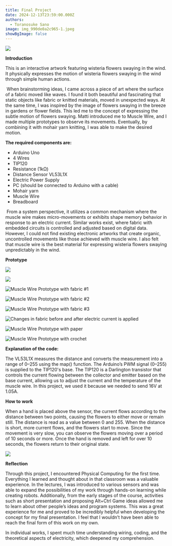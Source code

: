 ```yaml
---
title: Final Project
date: 2024-12-13T23:59:00.000Z
authors:
  - Toranosuke Sano
image: img_990de0a2c965-1.jpeg
showBgImage: false
---
```

![](img_0937.jpg)

**Introduction**

This is an interactive artwork featuring wisteria flowers swaying in the wind. It physically expresses the motion of wisteria flowers swaying in the wind through simple human actions.

 When brainstorming ideas, I came across a piece of art where the surface of a fabric moved like waves. I found it both beautiful and fascinating that static objects like fabric or knitted materials, moved in unexpected ways. At the same time, I was inspired by the image of flowers swaying in the breeze in gardens or flower
fields. This led me to the concept of expressing the subtle motion of flowers swaying. Matti introduced me to Muscle Wire, and I made multiple prototypes to observe its movements. Eventually, by combining it with mohair yarn knitting, I was able to make the desired motion.

**The required components are:**

* Arduino Uno
* 4 Wires
* TIP120
* Resistance (1kΩ)
* Distance Sensor VL53L1X
* Electric Power Supply
* PC (should be connected to Arduino with a cable)
* Mohair yarn
* Muscle Wire
* Breadboard

 From a system perspective, it utilizes a common mechanism where the muscle wire makes micro-movements or exhibits shape memory behavior in response to an electric current. Similar works exist, where fabric with embedded circuits is controlled and adjusted based on digital data. However, I could not find existing electronic artworks that create organic, uncontrolled movements like those achieved with muscle wire. I also felt that muscle wire is the best material for expressing wisteria flowers swaying unpredictably in the wind.

**Prototype** 

![](img_8123-2.jpg)

![](img_8116.jpg)

![](img_9477.jpg "Muscle Wire Prototype with fabric #1")

![](img_9481.jpg "Muscle Wire Prototype with fabric #2")

![](img_9484.jpg " Muscle Wire Prototype with fabric #3")

![Changes in fabric before and after electric current is applied](ddb635fa-4b88-4aad-a438-d3a49066b74b-2.jpg " Muscle Wire Prototype with fabric #4")

![](img_9486.jpg " Muscle Wire Prototype with paper")

![](img_9485.jpg " Muscle Wire Prototype with crochet")

**Explanation of the code:**

The VL53L1X measures the distance and converts the measurement into a range of 0–255 using the map() function. The Arduino’s PWM signal (0–255) is supplied to the TIP120's base. The TIP120 is a Darlington transistor that controls the current flowing between the collector and emitter based on the base current, allowing us to adjust the current and the temperature of the muscle wire. In this project, we used it because we needed to send 16V at 1.05A.

**How to work**

 When a hand is placed above the sensor, the current flows according to the distance between two points, causing the flowers to either move or remain still. The distance is read as a value between 0 and 255. When the distance is short, more current flows, and the flowers start to move. Since the movement is very slow, you can observe the flowers moving over a period of 10 seconds or more. Once the hand is removed and left for over 10 seconds, the flowers return to their original state.

![](img_990de0a2c965-1.jpeg)

**Reflection** 

Through this project, I encountered Physical Computing for the first time. Everything I learned and thought about in that classroom was a valuable experience. In the lectures, I was introduced to various sensors and was able to expand the possibilities of my work through hands-on learning while creating robots. Additionally, from the early stages of the course, activities such as short presentation and proposing Alt+Ctrl Game ideas allowed me to learn about other people’s ideas and program systems. This was a great experience for me and proved to be incredibly helpful when developing the concept for my final presentation. I feel that I wouldn’t have been able to reach the final form of this work on my own.

In individual works, I spent much time understanding wiring, coding, and the theoretical aspects of electricity, which deepened my comprehension.
